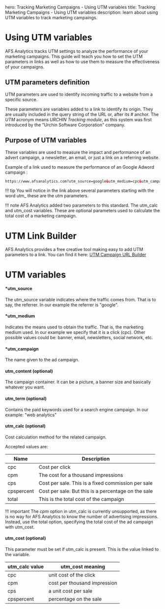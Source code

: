 hero: Tracking Marketing Campaigns - Using UTM variables
title: Tracking Marketing Campaigns - Using UTM variables
description: learn about using UTM variables to track marketing campaings.


# Using UTM variables

AFS Analytics tracks UTM settings to analyze the performance of your marketing campaigns. 
This guide will teach you how to set the UTM parameters in links as well as how to use them 
to measure the effectiveness of your campaigns. 

## UTM parameters definition

UTM parameters are used to identify incoming traffic to a website from a specific source. 

These parameters are variables added to a link to identify its origin. 
They are usually included in the query string of the URL or, after its # anchor. 
The *UTM* acronym means *URCHIN Tracking module*, as this system was first introduced by the "Urchin Software Corporation" company. 


## Purpose of UTM variables

These variables are used to measure the impact and performance of an advert campaign, 
a newsletter, an email, or just a link on a referring website. 

Example of a link used to measure the performance of an Google Adword campaign :
```html
https://www.afsanalytics.com?utm_source=google&utm_medium=cpc&utm_campaign=AFS%20Analytics%20January%202017&utm_term=Web%20Analytics&utm_content=text01&utm_calc=cpc&utm_cost=0.20
```

!!! tip 
    You will notice in the link above several parameters starting with the word utm_ these are the utm parameters. 


!!! note 
    AFS Analytics added two parameters to this standard. The utm_calc and utm_cost variables. These are optional parameters used to calculate the total cost of a marketing campaign. 

# UTM Link Builder
AFS Analytics provides a free creative tool making easy to add UTM parameters to a link. You can find it here: [UTM Campaign URL Builder](https://www.afsanalytics.com/utm-campaign-url-builder.php)

# UTM variables

#### *utm_source

The utm_source variable indicates where the traffic comes from. That is to say, the referrer. 
In our example the referrer is "google". 

#### *utm_medium

Indicates the means used to obtain the traffic. That is, the marketing medium used.
In our example we specify that it is a click (cpc). Other possible values could be: banner, email, newsletters, social network, etc. 

#### *utm_campaign

The name given to the ad campaign. 

#### utm_content (optional)
    
The campaign container. It can be a picture, a banner size and  basically whatever you want. 

#### utm_term (optional)

Contains the paid keywords used for a search engine campaign. In our example: "web analytics" 

#### utm_calc (optional)

Cost calculation method for the related campaign. 

Accepted values are:

|Name|Description
|---|---
|cpc| Cost per click
|cpm| The cost for a thousand impressions
|cps| Cost per sale. This is a fixed commission per sale
|cpspercent| Cost per sale. But this is a percentage on the sale
|total| This is the total cost of the campaign


!!! important 
    The *cpm* option in utm_calc is currently unsupported, as there is no way for AFS Analytics to know the number of advertising impressions. Instead, use the total option, specifying the total cost of the ad campaign with utm_cost. 

#### utm_cost (optional)

This parameter must be set if utm_calc is present. This is the value linked to the variable. 

| utm_calc value | utm_cost meaning |
| --- | ---
|cpc|  unit cost of the click
|cpm| cost per thousand impression
|cps|  a unit cost per sale
|cpspercent| percentage on the sale
